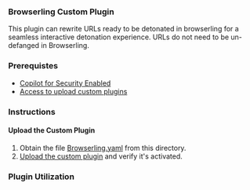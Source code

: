 ### Browserling Custom Plugin

This plugin can rewrite URLs ready to be detonated in browserling for a seamless interactive detonation experience. URLs do not need to be un-defanged in Browserling.

### Prerequistes
* [Copilot for Security Enabled](https://learn.microsoft.com/en-us/security-copilot/get-started-security-copilot#onboarding-to-microsoft-security-copilot)
* [Access to upload custom plugins](https://learn.microsoft.com/en-us/security-copilot/manage-plugins?tabs=securitycopilotplugin#managing-custom-plugins)

### Instructions
#### Upload the Custom Plugin

1. Obtain the file [Browserling.yaml](https://github.com/Azure/Copilot-For-Security/blob/main/Plugins/Community%20Based%20Plugins/Browserling/Browserling.yaml) from this directory.
2. [Upload the custom plugin](https://learn.microsoft.com/en-us/security-copilot/manage-plugins?tabs=securitycopilotplugin#add-custom-plugins) and verify it's activated.


### Plugin Utilization




